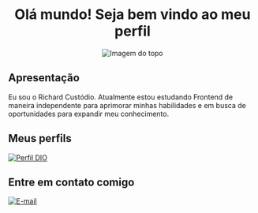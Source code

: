 <h1 align="center"> Olá mundo! Seja bem vindo ao meu perfil </h1>

<div align="center">
<img align="center" padding="50px" alt="Imagem do topo" src="https://github.com/richardcustodio/richardcustodio/assets/143043944/e9654e75-31a8-4959-b28a-f3482b239110">
</div>

<h2> Apresentação </h2>
<div>
  <p>Eu sou o Richard Custódio. Atualmente estou estudando Frontend de maneira independente para aprimorar minhas habilidades e em busca de oportunidades para expandir meu conhecimento.</p>
</div>

<h2> Meus perfils </h2>

[![Perfil DIO](https://img.shields.io/badge/-Meu%20Perfil%20na%20DIO-30A3DC?style=for-the-badge)](https://web.dio.me/users/rc_custodio078)

<h2> Entre em contato comigo </h2>

[![E-mail](https://img.shields.io/badge/-Email-000?style=for-the-badge&logo=microsoft-outlook&logoColor=E94D5F)](rc.custodio@outlook.com)


